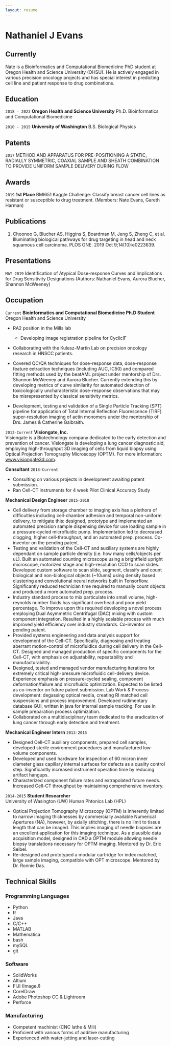 ```yaml
---
layout: resume
---
```


# Nathaniel J Evans

## Currently

Nate is a Bioinformatics and Computational Biomedicine PhD student at Oregon Health and Science University (OHSU). He is actively engaged in various precision oncology projects and has special interest in predicting cell line and patient response to drug combinations.

## Education

`2018 - 2023`
__Oregon Health and Science University__
Ph.D. Bioinformatics and Computational Biomedicine

`2010 - 2015`
__University of Washington__
B.S. Biological Physics

## Patents

`2017`
METHOD AND APPARATUS FOR PRE-POSITIONING A STATIC, RADIALLY SYMMETRIC, COAXIAL SAMPLE AND SHEATH COMBINATION TO PROVIDE UNIFORM SAMPLE DELIVERY DURING FLOW 

## Awards 

`2019`
**1st Place** BMI651 Kaggle Challenge: Classify breast cancer cell lines as resistant or susceptible to drug treatment.
(Members: Nate Evans, Gareth Harman) 

## Publications

1. Choonoo G, Blucher AS, Higgins S, Boardman M, Jeng S, Zheng C, et al. Illuminating biological pathways for drug targeting in head and neck squamous cell carcinoma. PLOS ONE. 2019 Oct 9;14(10):e0223639. 

## Presentations

`MAY 2019`
Identification of Atypical Dose-response Curves and Implications for Drug Sensitivity Designations
(Authors: Nathaniel Evans, Aurora Blucher, Shannon McWeeney) 

## Occupation

`Current`
__Bioinformatics and Computational Biomedicine Ph.D Student__  
Oregon Health and Science University

- RA2 position in the Mills lab  
  - Developing image registration pipeline for CyclicIF   

- Collaborating with the Kulesz-Martin Lab on precision oncology research in HNSCC patients. 

- Covered QC/QA techniques for dose-response data, dose-response feature extraction techniques (including AUC, IC50) and compared fitting methods used by the beatAML project under mentorship of Drs. Shannon McWeeney and Aurora Blucher. Currently extending this by developing metrics of curve similarity for automated detection of toxicologically uncharacteristic dose-response observations that may be misrepresented by classical sensitivity metrics. 

- Development, testing and validation of a Single Particle Tracking (SPT) pipeline for application of Total Internal Reflection Fluorescence (TIRF) super-resolution imaging of actin monomers under the mentorship of Drs. James & Catherine Galbraith. 


`2013-Current`
**Visiongate, Inc.**  
Visiongate is a Biotechnology company dedicated to the early detection and prevention of cancer. Visiongate is developing a lung cancer diagnostic aid, employing high-throughput 3D imaging of cells from liquid biopsy using Optical Projection Tomography Microscopy (OPTM). For more information:  www.visiongate3d.com. 

__Consultant__ `2018-Current`

- Consulting on various projects in development awaiting patent submission. 
- Ran Cell-CT instruments for 4 week Pilot Clinical Accuracy Study 

__Mechanical Design Engineer__ `2015-2018`

- Cell delivery from storage chamber to imaging axis has a plethora of difficulties including cell-chamber adhesion and temporal non-uniform delivery, to mitigate this: designed,  prototype and implemented an automated precision sample dispensing device for use loading sample in a pressure-cycled microfluidic pump. Implementation led to decreased clogging, higher cell-throughput, and an automated prep. process. Co-inventor on the pending patent.
- Testing and validation of the Cell-CT and auxiliary systems are highly dependant on sample particle density (i.e. how many cells/objects per uL). Built an automated counting microscope using a brightfield upright  microscope, motorized stage and high-resolution CCD to scan slides. Developed custom software to scan slide, segment, classify and count biological and non-biological objects (~10ums) using density based clustering and convolutional neural networks built in Tensorflow. Significantly reduced technician time required to manually count objects and produced a more automated prep. process. 
- Industry standard process to mix particulate into small volume, high-reynolds number fluids has significant overhead and poor yield percentage. To improve upon this required developing a novel process employing Dual Asymmetric Centrifugal (DAC) mixing with custom component integration. Resulted in a highly scalable process with much improved yield efficiency over industry standards. Co-inventor on pending patent. 
- Provided systems engineering and data analysis support for development of the Cell-CT. Specifically, diagnosing and treating aberrant motion-control of microfluidics during cell delivery in the Cell-CT. 
Designed and managed production of specific components for the Cell-CT, with emphasis on adjustability, repeatability and manufacturability.  
- Designed, tested and managed vendor manufacturing iterations for extremely critical high-pressure microfluidic cell-delivery device. Experience emphasis on pressure-cycled sealing, component deformation/failure and microfluidic optimization. Expected to be listed as co-inventor on future patent submission. 
Lab Work & Process development: degassing optical media, creating RI matched cell suspensions and process improvement. 
Developed rudimentary database GUI, written in java for internal sample tracking. For use in sample preparation process optimization. 
- Collaborated on a multidisciplinary team dedicated to the eradication of lung cancer through early detection and treatment.

__Mechanical Engineer Intern__ `2013-2015`

- Designed Cell-CT auxiliary components, prepared cell samples, developed sterile environment procedures and manufactured low-volume components. 
- Developed  and used hardware for inspection of 60 micron inner diameter glass capillary internal surfaces for defects as a  quality control step. Significantly increased instrument operation time by reducing artifact hangups. 
- Characterized component failure rates and extrapolated future needs. Increased Cell-CT throughput by maintaining comprehensive inventory. 


`2014-2015`
__Student Researcher__  
University of Wasington (UW) Human Phtonics Lab (HPL)  

- Optical Projection Tomography Microscopy (OPTM) is inherently limited to narrow imaging thicknesses by commercially available Numerical Apertures (NA), however, by axially stitching, there is no limit to tissue length that can be imaged. This implies imaging of needle biopsies are an excellent application for this imaging technique. As a plausible data acquisition model, designed in CAD a OPTM module allowing needle biopsy translations necessary for OPTM imaging. Mentored by Dr. Eric Seibel.  
- Re-designed and prototyped a modular cartridge for index matched, large sample imaging, compatible with OPT microscope. Mentored by Dr. Ronnie Das. 

## Technical Skills 

### Programming Languages 

- Python 
- R 
- Java
- C/C++
- MATLAB 
- Mathematica
- bash
- mySQL
- git

### Software

- SolidWorks
- Altium
- FIJI (ImageJ)
- CorelDraw
- Adobe Photoshop CC & Lightroom
- Perforce 

### Manufacturing

- Competent machinist (CNC lathe & Mill)
- Proficient with various forms of additive manufacturing
- Experienced with water-jetting and laser-cutting


<!-- ### Footer

Last updated: May 2013 -->


